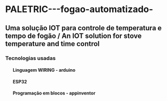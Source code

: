 # PALETRIC---fogao-automatizado-
<!DOCTYPE html>
<html lang="pt-br">
  <head>
    <meta charset="utf-8">
  </head>
  <body>
    <h2> 
Uma solução IOT para controle de temperatura e tempo de fogão / An IOT solution for stove temperature and time control </h2>
    <h3> Tecnologias usadas </h3>
    <ul>
      <h4> Linguagem WIRING - arduino  </h4>
      <h4> ESP32 </h4>
      <h4> Programação em blocos - appinventor </h4>
      <ul>
  </body>
</html>

